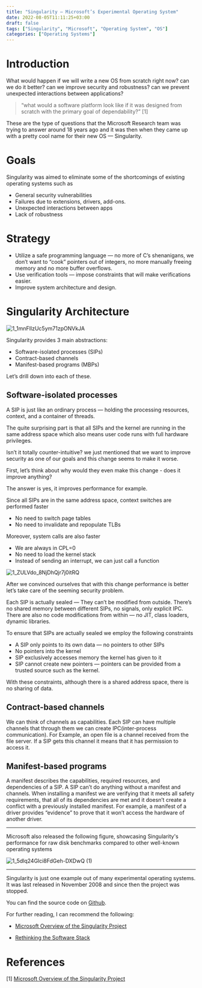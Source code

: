 ```yaml
---
title: "Singularity — Microsoft’s Experimental Operating System"
date: 2022-08-05T11:11:25+03:00
draft: false
tags: ["Singularity", "Microsoft", "Operating System", "OS"]
categories: ["Operating Systems"]
---
```


# Introduction

What would happen if we will write a new OS from scratch right now? can we do it better? can we improve security and robustness? can we prevent unexpected interactions between applications?

 > “what would a software platform look like if it was designed from scratch with the primary goal of dependability?” [1]

These are the type of questions that the Microsoft Research team was trying to answer around 18 years ago and it was then when they came up with a pretty cool name for their new OS — Singularity.

# Goals

Singularity was aimed to eliminate some of the shortcomings of existing operating systems such as

* General security vulnerabilities
* Failures due to extensions, drivers, add-ons.
* Unexpected interactions between apps
* Lack of robustness

# Strategy

* Utilize a safe programming language — no more of C’s shenanigans, we don’t want to “cook” pointers out of integers, no more manually freeing memory and no more buffer overflows.
* Use verification tools — impose constraints that will make verifications easier.
* Improve system architecture and design.

# Singularity Architecture

![1_1mnFIlzUc5ym71zpONVkJA](https://user-images.githubusercontent.com/50831652/183026569-254cd70a-6c14-45f0-9df8-bd19da5c03b7.jpeg)

Singularity provides 3 main abstractions:

* Software-isolated processes (SIPs)
* Contract-based channels
* Manifest-based programs (MBPs)

Let’s drill down into each of these.

## Software-isolated processes
A SIP is just like an ordinary process — holding the processing resources, context, and a container of threads.

The quite surprising part is that all SIPs and the kernel are running in the same address space which also means user code runs with full hardware privileges.

Isn’t it totally counter-intuitive? we just mentioned that we want to improve security as one of our goals and this change seems to make it worse.

First, let’s think about why would they even make this change - does it improve anything?

The answer is yes, it improves performance for example.

Since all SIPs are in the same address space, context switches are performed faster

* No need to switch page tables
* No need to invalidate and repopulate TLBs

Moreover, system calls are also faster

* We are always in CPL=0
* No need to load the kernel stack
* Instead of sending an interrupt, we can just call a function

![1_ZULVdo_8NjDhQjr7j0itRQ](https://user-images.githubusercontent.com/50831652/183026863-4d4f7ade-ad00-4ca2-b9d2-99a83fbfa822.jpeg)

After we convinced ourselves that with this change performance is better let’s take care of the seeming security problem.

Each SIP is actually sealed — They can’t be modified from outside.
There’s no shared memory between different SIPs, no signals, only explicit IPC.
There are also no code modifications from within — no JIT, class loaders, dynamic libraries.

To ensure that SIPs are actually sealed we employ the following constraints

* A SIP only points to its own data — no pointers to other SIPs
* No pointers into the kernel
* SIP exclusively accesses memory the kernel has given to it
* SIP cannot create new pointers — pointers can be provided from a trusted source such as the kernel.

With these constraints, although there is a shared address space, there is no sharing of data.

## Contract-based channels
We can think of channels as capabilities.
Each SIP can have multiple channels that through them we can create IPC(inter-process communication).
For Example, an open file is a channel received from the file server.
If a SIP gets this channel it means that it has permission to access it.

## Manifest-based programs
A manifest describes the capabilities, required resources, and dependencies of a SIP.
A SIP can’t do anything without a manifest and channels.
When installing a manifest we are verifying that it meets all safety requirements, that all of its dependencies are met and it doesn’t create a conflict with a previously installed manifest.
For example, a manifest of a driver provides “evidence” to prove that it won’t access the hardware of another driver.

---

Microsoft also released the following figure, showcasing Singularity's performance for raw disk benchmarks compared to other well-known operating systems

![1_5dlq24Glci8FdGeh-DXDwQ (1)](https://user-images.githubusercontent.com/50831652/183029843-8de59f0d-571f-4d78-ac00-523d00c66de0.jpeg)

---

Singularity is just one example out of many experimental operating systems.
It was last released in November 2008 and since then the project was stopped.

You can find the source code on [Github](https://github.com/lastweek/source-singularity).

For further reading, I can recommend the following:

* [Microsoft Overview of the Singularity Project](https://www.microsoft.com/en-us/research/wp-content/uploads/2005/10/tr-2005-135.pdf)

* [Rethinking the Software Stack](https://www.microsoft.com/en-us/research/wp-content/uploads/2016/02/osr2007_rethinkingsoftwarestack.pdf)


# References
[1] [Microsoft Overview of the Singularity Project](https://www.microsoft.com/en-us/research/wp-content/uploads/2005/10/tr-2005-135.pdf)
